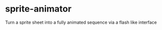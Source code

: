 sprite-animator
===============

Turn a sprite sheet into a fully animated sequence via a flash like interface
